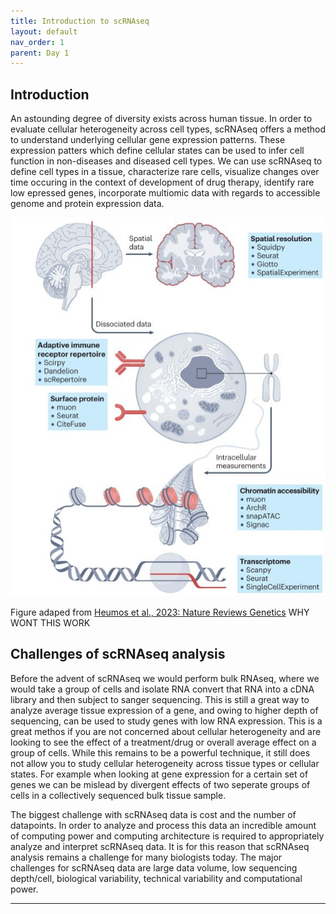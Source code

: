 ```yaml
---
title: Introduction to scRNAseq
layout: default
nav_order: 1
parent: Day 1
---
```


## Introduction
An astounding degree of diversity exists across human tissue. In order to evaluate cellular heterogeneity across cell types, scRNAseq offers a method to understand underlying cellular gene expression patterns. These expression patters which define cellular states can be used to infer cell function in non-diseases and diseased cell types. We can use scRNAseq to define cell types in a tissue, characterize rare cells, visualize changes over time occuring in the context of development of drug therapy, identify rare low epressed genes, incorporate multiomic data with regards to accessible genome and protein expression data.

![](../../assets/images/seq1.JPG)

Figure adaped from [Heumos et al., 2023: Nature Reviews Genetics](https://www.nature.com/articles/s41576-023-00586-w)
WHY WONT THIS WORK
## Challenges of scRNAseq analysis
Before the advent of scRNAseq we would perform bulk RNAseq, where we would take a group of cells and isolate RNA convert that RNA into a cDNA library and then subject to sanger sequencing. This is still a great way to analyze average tissue expression of a gene, and owing to higher depth of sequencing, can be used to study genes with low RNA expression. This is a great methos if you are not concerned about cellular heterogeneity and are looking to see the effect of a treatment/drug or overall average effect on a group of cells. While this remains to be a powerful technique, it still does not allow you to study cellular heterogeneity across tissue types or cellular states. For example when looking at gene expression for a certain set of genes we can be mislead by divergent effects of two seperate groups of cells in a collectively sequenced bulk tissue sample.

The biggest challenge with scRNAseq data is cost and the number of datapoints. In order to analyze and process this data an incredible amount of computing power and computing architecture is required to appropriately analyze and interpret scRNAseq data. It is for this reason that scRNAseq analysis remains a challenge for many biologists today. The major challenges for scRNAseq data are large data volume, low sequencing depth/cell, biological variability, technical variability and computational power.  



----

[Just the Docs]: https://just-the-docs.github.io/just-the-docs/
[GitHub Pages]: https://docs.github.com/en/pages
[README]: https://github.com/just-the-docs/just-the-docs-template/blob/main/README.md
[Jekyll]: https://jekyllrb.com
[GitHub Pages / Actions workflow]: https://github.blog/changelog/2022-07-27-github-pages-custom-github-actions-workflows-beta/
[use this template]: https://github.com/just-the-docs/just-the-docs-template/generate
